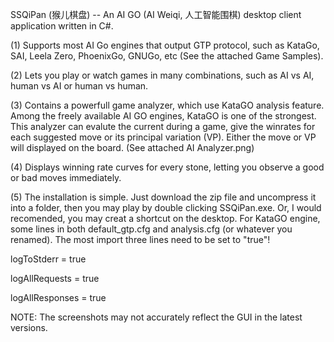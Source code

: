SSQiPan (猴儿棋盘) -- An AI GO (AI Weiqi, 人工智能围棋) desktop client application written in C#.

(1) Supports most AI Go engines that output GTP protocol, such as KataGo, SAI, Leela Zero, PhoenixGo, GNUGo, etc (See the attached Game Samples).

(2) Lets you play or watch games in many combinations, such as AI vs AI, human vs AI or human vs human.

(3) Contains a powerfull game analyzer, which use KataGO analysis feature. Among the freely available AI GO engines, KataGO is one of the strongest. This analyzer can evalute the current during a game, give the winrates for each suggested move or its principal variation (VP). Either the move or VP will displayed on the board. (See attached AI Analyzer.png)

(4) Displays winning rate curves for every stone, letting you observe a good or bad moves immediately.

(5) The installation is simple. Just download the zip file and uncompress it into a folder, then you may play by double clicking SSQiPan.exe. Or, I would recomended, you may creat a shortcut on the desktop. For KataGO engine, some lines in both default_gtp.cfg and analysis.cfg (or whatever you renamed). The most import three lines need to be set to "true"!

  logToStderr = true
  
  logAllRequests = true
  
  logAllResponses = true


NOTE: The screenshots may not accurately reflect the GUI in the latest versions.
